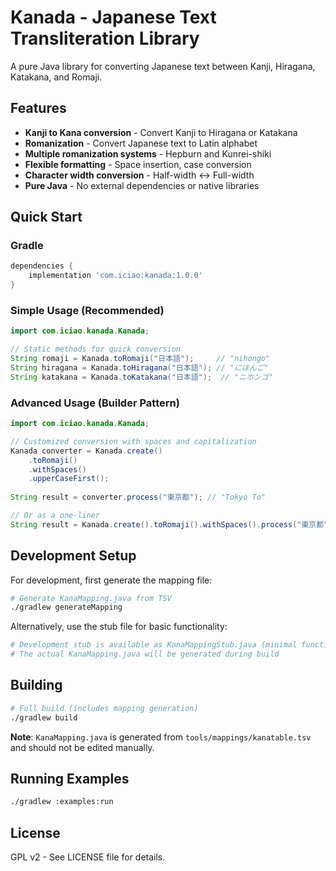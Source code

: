 # Kanada - Japanese Text Transliteration Library

A pure Java library for converting Japanese text between Kanji, Hiragana, Katakana, and Romaji.

## Features

- **Kanji to Kana conversion** - Convert Kanji to Hiragana or Katakana
- **Romanization** - Convert Japanese text to Latin alphabet
- **Multiple romanization systems** - Hepburn and Kunrei-shiki
- **Flexible formatting** - Space insertion, case conversion
- **Character width conversion** - Half-width ↔ Full-width
- **Pure Java** - No external dependencies or native libraries

## Quick Start

### Gradle
```gradle
dependencies {
    implementation 'com.iciao:kanada:1.0.0'
}
```

### Simple Usage (Recommended)
```java
import com.iciao.kanada.Kanada;

// Static methods for quick conversion
String romaji = Kanada.toRomaji("日本語");     // "nihongo"
String hiragana = Kanada.toHiragana("日本語"); // "にほんご"
String katakana = Kanada.toKatakana("日本語");  // "ニホンゴ"
```

### Advanced Usage (Builder Pattern)
```java
import com.iciao.kanada.Kanada;

// Customized conversion with spaces and capitalization
Kanada converter = Kanada.create()
    .toRomaji()
    .withSpaces()
    .upperCaseFirst();
    
String result = converter.process("東京都"); // "Tokyo To"

// Or as a one-liner
String result = Kanada.create().toRomaji().withSpaces().process("東京都");
```



## Development Setup

For development, first generate the mapping file:

```bash
# Generate KanaMapping.java from TSV
./gradlew generateMapping
```

Alternatively, use the stub file for basic functionality:

```bash
# Development stub is available as KanaMappingStub.java (minimal functionality)
# The actual KanaMapping.java will be generated during build
```

## Building

```bash
# Full build (includes mapping generation)
./gradlew build
```

**Note**: `KanaMapping.java` is generated from `tools/mappings/kanatable.tsv` and should not be edited manually.

## Running Examples

```bash
./gradlew :examples:run
```

## License

GPL v2 - See LICENSE file for details.